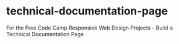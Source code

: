# technical-documentation-page
For the Free Code Camp Responsive Web Design Projects - Build a Technical Documentation Page
